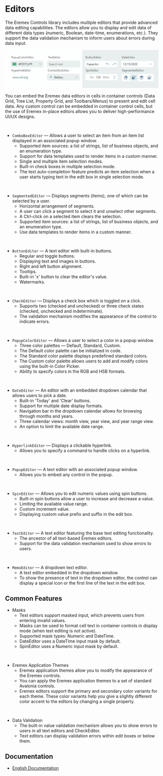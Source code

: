 # Editors

The Eremex Controls library includes multiple editors that provide advanced data editing capabilities. The editors allow you to display and edit data of different data types (numeric, Boolean, date-time, enumerations, etc.). They support the data validation mechanism to inform users about errors during data input. 

![data-editors](images/data-editors.png)

You can embed the Eremex data editors in cells in container controls (Data Grid, Tree List, Property Grid, and Toolbars/Menus) to present and edit cell data. Any custom control can be embedded in container control cells, but the use of Eremex in-place editors allows you to deliver high-performance UI/UX designs.

<br/>

- `ComboBoxEditor` — Allows a user to select an item from an item list displayed in an associated popup window. 
   - Supported item sources: a list of strings, list of business objects, and an enumeration type.
   - Support for data templates used to render items in a custom manner.
   - Single and multiple item selection modes.
   - Built-in check boxes in multiple selection mode.
   - The text auto-completion feature predicts an item selection when a user starts typing text in the edit box in single selection mode.

<br/>

- `SegmentedEditor` — Displays segments (items), one of which can be selected by a user.
    - Horizontal arrangement of segments.
    - A user can click a segment to select it and unselect other segments.
    - A Ctrl-click on a selected item clears the selection.
    - Supported item sources: a list of strings, list of business objects, and an enumeration type.
    - Use data templates to render items in a custom manner.

<br/>

- `ButtonEditor` —  A text editor with built-in buttons.
    - Regular and toggle buttons.
    - Displaying text and images in buttons.
    - Right and left button alignment.
    - Tooltips.
    - Built-in 'x' button to clear the editor's value.
    - Watermarks.

<br/>

- `CheckEditor` — Displays a check box which is toggled on a click.
    - Supports two (checked and unchecked) or three check states (checked, unchecked and indeterminate).
    - The validation mechanism modifies the appearance of the control to indicate errors.

<br/>

- `PopupColorEditor` — Allows a user to select a color in a popup window.
    - Three color palettes — Default, Standard, Custom.
    - The Default color palette can be initialized in code.
    - The Standard color palette displays predefined standard colors.
    - The Custom color palette allows users to add and modify colors using the built-in Color Picker.
    - Ability to specify colors in the RGB and HSB formats.
        
<br/>

- `DateEditor` — An editor with an embedded dropdown calendar that allows users to pick a date.
    - Built-in 'Today' and 'Clear' buttons.
    - Support for multiple date display formats.
    - Navigation bar in the dropdown calendar allows for browsing through months and years.
    - Three calendar views: month view, year view, and year range view.
    - An option to limit the available date range.

<br/>

- `HyperlinkEditor` — Displays a clickable hyperlink.
    - Allows you to specify a command to handle clicks on a hyperlink.

<br/>

- `PopupEditor` — A text editor with an associated popup window.
    - Allows you to embed any control in the popup.

<br/>

- `SpinEditor` — Allows you to edit numeric values using spin buttons.
    - Built-in spin buttons allow a user to increase and decrease a value.
    - Limiting the available value range.
    - Custom increment value.
    - Displaying custom value prefix and suffix in the edit box.

<br/>

- `TextEditor` — A text editor featuring the base text editing functionality.
    - The ancestor of all text-based Eremex editors.
    - Support for the data validation mechanism used to show errors to users.

<br/>

- `MemoEditor`  — A dropdown text editor.
    - A text editor embedded in the dropdown window.
    - To show the presence of text in the dropdown editor, the control can display a special icon or the first line of the text in the edit box. 


## Common Features

- Masks
    - Text editors support masked input, which prevents users from entering invalid values.
    - Masks can be used to format cell text in container controls in display mode (when text editing is not active).
    - Supported mask types: Numeric and DateTime.
    - DateEditor uses a DateTime input mask by default.
    - SpinEditor uses a Numeric input mask by default.

<br/>

- Eremex Application Themes
    - Eremex application themes allow you to modify the appearance of the Eremex controls.
    - You can apply the Eremex application themes to a set of standard Avalonia controls.
    - Eremex editors support the primary and secondary color variants for each theme. These color variants help you give a slightly different color accent to the editors by changing a single property.

<br/>

- Data Validation
    - The built-in value validation mechanism allows you to show errors to users in all text editors and CheckEditor.
    - Text editors can display validation errors within edit boxes or below them.

## Documentation

- [English Documentation](https://eremexcontrols.net/articles/controls/editors.html)
